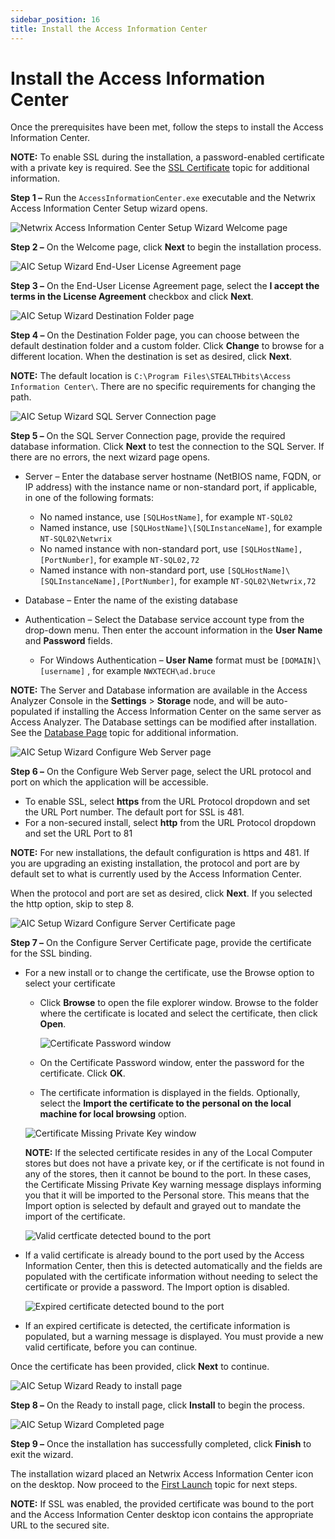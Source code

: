 ```yaml
---
sidebar_position: 16
title: Install the Access Information Center
---
```


# Install the Access Information Center

Once the prerequisites have been met, follow the steps to install the Access Information Center.

**NOTE:** To enable SSL during the installation, a password-enabled certificate with a private key is required. See the [SSL Certificate](Overview#SSL "SSL Certificate") topic for additional information.

**Step 1 –** Run the `AccessInformationCenter.exe` executable and the Netwrix Access Information Center Setup wizard opens.

![Netwrix Access Information Center Setup Wizard Welcome page](../../../../../../static/Content/Resources/Images/Access/InformationCenter/Install/Wizard/Welcome.png "Netwrix Access Information Center Setup Wizard Welcome page")

**Step 2 –** On the Welcome page, click **Next** to begin the installation process.

![AIC Setup Wizard End-User License Agreement page](../../../../../../static/Content/Resources/Images/Access/InformationCenter/Install/Wizard/EULA.png "AIC Setup Wizard End-User License Agreement page")

**Step 3 –** On the End-User License Agreement page, select the **I accept the terms in the License Agreement** checkbox and click **Next**.

![AIC Setup Wizard Destination Folder page](../../../../../../static/Content/Resources/Images/Access/InformationCenter/Install/Wizard/DestinationFolder.png "AIC Setup Wizard Destination Folder page")

**Step 4 –** On the Destination Folder page, you can choose between the default destination folder and a custom folder. Click **Change** to browse for a different location. When the destination is set as desired, click **Next**.

**NOTE:** The default location is `C:\Program Files\STEALTHbits\Access Information Center\`. There are no specific requirements for changing the path.

![AIC Setup Wizard SQL Server Connection page](../../../../../../static/Content/Resources/Images/Access/InformationCenter/Install/Wizard/SqlServer.png "AIC Setup Wizard SQL Server Connection page")

**Step 5 –** On the SQL Server Connection page, provide the required database information. Click **Next** to test the connection to the SQL Server. If there are no errors, the next wizard page opens.

* Server – Enter the database server hostname (NetBIOS name, FQDN, or IP address) with the instance name or non-standard port, if applicable, in one of the following formats:

  * No named instance, use `[SQLHostName]`, for example `NT-SQL02`
  * Named instance, use `[SQLHostName]\[SQLInstanceName]`, for example `NT-SQL02\Netwrix`
  * No named instance with non-standard port, use `[SQLHostName],[PortNumber]`, for example `NT-SQL02,72`
  * Named instance with non-standard port, use `[SQLHostName]\[SQLInstanceName],[PortNumber]`, for example `NT-SQL02\Netwrix,72`
* Database – Enter the name of the existing database

* Authentication – Select the Database service account type from the drop-down menu. Then enter the account information in the **User Name** and **Password** fields.
  * For Windows Authentication – **User Name** format must be `[DOMAIN]\[username]` , for example `NWXTECH\ad.bruce`

**NOTE:** The Server and Database information are available in the Access Analyzer Console in the **Settings** > **Storage** node, and will be auto-populated if installing the Access Information Center on the same server as Access Analyzer. The Database settings can be modified after installation. See the [Database Page](../Admin/Configuration/Database "Database Page") topic for additional information.

![AIC Setup Wizard Configure Web Server page](../../../../../../static/Content/Resources/Images/Access/InformationCenter/Install/Wizard/WebServer.png "AIC Setup Wizard Configure Web Server page")

**Step 6 –**  On the Configure Web Server page, select the URL protocol and port on which the application will be accessible.

* To enable SSL, select **https** from the URL Protocol dropdown and set the URL Port number. The default port for SSL is 481.
* For a non-secured install, select **http** from the URL Protocol dropdown and set the URL Port to 81

**NOTE:** For new installations, the default configuration is https and 481. If you are upgrading an existing installation, the protocol and port are by default set to what is currently used by the Access Information Center.

When the protocol and port are set as desired, click **Next**. If you selected the http option, skip to step 8.

![AIC Setup Wizard Configure Server Certificate page](../../../../../../static/Content/Resources/Images/Access/InformationCenter/Install/Wizard/ServerCertificate.png "AIC Setup Wizard Configure Server Certificate page")

**Step 7 –** On the Configure Server Certificate page, provide the certificate for the SSL binding.

* For a new install or to change the certificate, use the Browse option to select your certificate

  * Click **Browse** to open the file explorer window. Browse to the folder where the certificate is located and select the certificate, then click **Open**.

    ![Certificate Password window](../../../../../../static/Content/Resources/Images/Access/InformationCenter/Install/Wizard/CertificatePassword.png "Certificate Password window")
  * On the Certificate Password window, enter the password for the certificate. Click **OK**.
  * The certificate information is displayed in the fields. Optionally, select the **Import the certificate to the personal on the local machine for local browsing** option.

  ![Certificate Missing Private Key window](../../../../../../static/Content/Resources/Images/Access/InformationCenter/Install/Wizard/CertificateMissingPrivateKey.png "Certificate Missing Private Key window")

  **NOTE:** If the selected certificate resides in any of the Local Computer stores but does not have a private key, or if the certificate is not found in any of the stores, then it cannot be bound to the port. In these cases, the Certificate Missing Private Key warning message displays informing you that it will be imported to the Personal store. This means that the Import option is selected by default and grayed out to mandate the import of the certificate.

  ![Valid certficate detected bound to the port](../../../../../../static/Content/Resources/Images/Access/InformationCenter/Install/Wizard/ServerCertificateValid.png "Valid certficate detected bound to the port")
* If a valid certificate is already bound to the port used by the Access Information Center, then this is detected automatically and the fields are populated with the certificate information without needing to select the certificate or provide a password. The Import option is disabled.

  ![Expired certificate detected bound to the port](../../../../../../static/Content/Resources/Images/Access/InformationCenter/Install/Wizard/ServerCertificateExpired.png "Expired certificate detected bound to the port")
* If an expired certificate is detected, the certificate information is populated, but a warning message is displayed. You must provide a new valid certificate, before you can continue.

Once the certificate has been provided, click **Next** to continue.

![AIC Setup Wizard Ready to install page](../../../../../../static/Content/Resources/Images/Access/InformationCenter/Install/Wizard/Ready.png "AIC Setup Wizard Ready to install page")

**Step 8 –** On the Ready to install page, click **Install** to begin the process.

![AIC Setup Wizard Completed page](../../../../../../static/Content/Resources/Images/Access/InformationCenter/Install/Wizard/Completed.png "AIC Setup Wizard Completed page")

**Step 9 –** Once the installation has successfully completed, click **Finish** to exit the wizard.

The installation wizard placed an Netwrix Access Information Center icon on the desktop. Now proceed to the [First Launch](../Admin/FirstLaunch "First Launch") topic for next steps.

**NOTE:** If SSL was enabled, the provided certificate was bound to the port and the Access Information Center desktop icon contains the appropriate URL to the secured site.